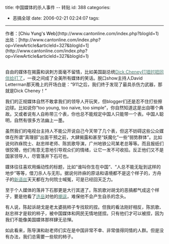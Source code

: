 title: 中国媒体的杀人事件  --  转贴
id: 388
categories:
  - 恶搞全球
date: 2006-02-21 02:24:07
tags:
---

<div id="msgcns!9697D6160EFEBC17!590" class="bvMsg"><div>作者：[<font color="#000000">Chiu Yung's Web</font>](http://www.cantonline.com/index.php?blogId=1)</div>
<div>出处：[http://www.cantonline.com/index.php?op=ViewArticle&amp;articleId=327&amp;blogId=1](http://www.cantonline.com/index.php?op=ViewArticle&amp;articleId=327&amp;blogId=1)</div>
<div> </div>
<div>

自由的媒体在揭露和讽刺方面毫不留情，比如美国副总统[<font color="#4a7b6f">Dick Cheney打猎时把同伴给打了</font>](http://www.cbsnews.com/stories/2006/02/16/national/main1325291.shtml)，一夜之间成了全美所有媒体的笑话。脱口show主持人David Letterman那天晚上的开场白是：“911之后，我们终于发现了最具杀伤力武器，那就是Dick Cheney！”

我们的正规媒体自然不敢拿我们的领导人开玩笑，但blogger们还是忍不住打些擦边球。比如说你“too young, too naive, too simple”，你自然知道这是出自哪个典故。又或者说有人自称带三个表，你也总不能规定中国人只能带一个表。中国人聪明，自然有很多方法幽上一墨。

虽然我们的电视台主持人不能公开说自己今天带了几个表，但这不妨碍这些公众媒体在所谓“真理部”出面干预之前，大肆揭露和甚至“妖魔化”一些“弱势群体”。比如说何祚庥院士、赵忠祥老师、陈凯歌导演，广州地铁公司某老总等等。而且报纸们很狡猾，他们有意无意地引导观众们的情绪，让它一发不可收拾。反正他们又不是国家领导人，尽管落井下石可也。

媒体往往喜欢用煽动性的标题，比如“谁叫你生在中国“、“人总不能无耻到这样的地步”等等，借刀杀人与无形。据说何祚庥的原话和语境都不是这个样子的，方舟子的[<font color="#4a7b6f">新语丝</font>](http://www.xys.org/)天天都在为何院士喊冤，可是已经回天乏力。

至于个人媒体的落井下石那更是大行其道了。陈凯歌对胡戈的恶搞都气成这个样子，要是他看了[<font color="#4a7b6f">连岳</font>](http://spaces.msn.com/rosu/)对他的[<font color="#4a7b6f">嘲讽</font>](http://spaces.msn.com/rosu/Blog/cns!F99F5DEEC961D45F!3196.entry)，难保他不会产生自杀的念头。

有人说，陈起诉胡戈是老太婆挑柿子专找软的捏。但我的看法刚好相反，陈凯歌、赵忠祥才是软的柿子，被中国媒体和网民无情地搓捏。只有他们才可以被捏，因为我们不能像美国媒体那样肆无忌惮。

如此看来，陈导演和赵老师们实在是中国非常不幸、非常值得同情的人群。但是没有办法，我们总需要一些软的柿子。 
</div></div>